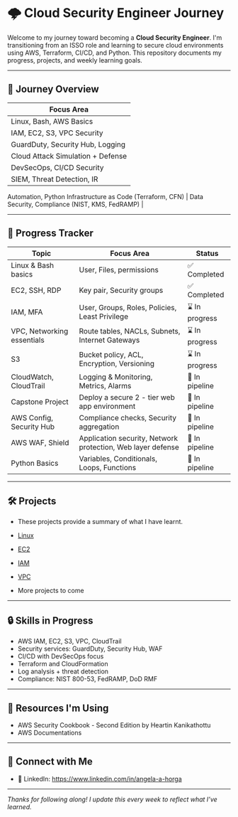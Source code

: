 # 🌩️ Cloud Security Engineer Journey

Welcome to my journey toward becoming a **Cloud Security Engineer**. I'm transitioning from an ISSO role and learning to secure cloud environments using AWS, Terraform, CI/CD, and Python. This repository documents my progress, projects, and weekly learning goals.

---

## 🚧 Journey Overview

| Focus Area |
|------------|
 Linux, Bash, AWS Basics |
 IAM, EC2, S3, VPC Security |
 GuardDuty, Security Hub, Logging |
 Cloud Attack Simulation + Defense |
 DevSecOps, CI/CD Security |
 SIEM, Threat Detection, IR |
 Automation, Python
 Infrastructure as Code (Terraform, CFN) |
 Data Security, Compliance (NIST, KMS, FedRAMP) |

---

## 📆 Progress Tracker

| Topic | Focus Area | Status |
|--------------|-------------|------|
| Linux & Bash basics | User, Files, permissions | ✅ Completed |
| EC2, SSH, RDP | Key pair, Security groups | ✅ Completed |
| IAM, MFA | User, Groups, Roles, Policies, Least Privilege | ⌛ In progress |
| VPC, Networking essentials | Route tables, NACLs, Subnets, Internet Gateways | ⌛ In progress |
| S3 | Bucket policy, ACL, Encryption, Versioning | ⌛ In progress |
| CloudWatch, CloudTrail | Logging & Monitoring, Metrics, Alarms | 🪈 In pipeline |
| Capstone Project | Deploy a secure 2 - tier web app environment | 🪈 In pipeline |
| AWS Config, Security Hub | Compliance checks, Security aggregation | 🪈 In pipeline |
| AWS WAF, Shield | Application security, Network protection, Web layer defense | 🪈 In pipeline |
| Python Basics | Variables, Conditionals, Loops, Functions | 🪈 In pipeline |



----------

## 🛠️ Projects

- These projects provide a summary of what I have learnt.

- [Linux](Linux)
- [EC2](EC2)
- [IAM](IAM)
- [VPC](VPC)

- More projects to come



---

## 🔒 Skills in Progress

- AWS IAM, EC2, S3, VPC, CloudTrail
- Security services: GuardDuty, Security Hub, WAF
- CI/CD with DevSecOps focus
- Terraform and CloudFormation
- Log analysis + threat detection
- Compliance: NIST 800-53, FedRAMP, DoD RMF

---

## 🧠 Resources I'm Using

- AWS Security Cookbook - Second Edition by Heartin Kanikathottu
- AWS Documentations

---

## 🔗 Connect with Me

- 💼 LinkedIn: https://www.linkedin.com/in/angela-a-horga
---

_Thanks for following along! I update this every week to reflect what I’ve learned._
